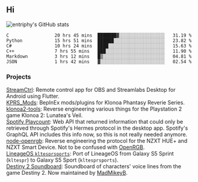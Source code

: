 ## Hi
![entriphy's GitHub stats](https://github-readme-stats.vercel.app/api?username=entriphy&show_icons=true&title_color=2196F3&bg_color=212121&text_color=FAFAFA&hide_border=true)
<!--START_SECTION:waka-->

```text
C                 20 hrs 45 mins  ███████▓░░░░░░░░░░░░░░░░░   31.19 %
Python            15 hrs 51 mins  ██████░░░░░░░░░░░░░░░░░░░   23.82 %
C#                10 hrs 24 mins  ████░░░░░░░░░░░░░░░░░░░░░   15.63 %
C++               7 hrs 55 mins   ███░░░░░░░░░░░░░░░░░░░░░░   11.90 %
Markdown          3 hrs 12 mins   █▒░░░░░░░░░░░░░░░░░░░░░░░   04.81 %
JSON              1 hrs 42 mins   ▓░░░░░░░░░░░░░░░░░░░░░░░░   02.54 %
```

<!--END_SECTION:waka-->
### Projects
[StreamCtrl](https://play.google.com/store/apps/details?id=dev.t4ils.obs_remote): Remote control app for OBS and Streamlabs Desktop for Android using Flutter.<br>
[KPRS_Mods](https://github.com/entriphy/KPRS_Mods): BepInEx mods/plugins for Klonoa Phantasy Reverie Series.<br>
[klonoa2-tools](https://github.com/entriphy/klonoa2-tools): Reverse engineering various things for the Playstation 2 game Klonoa 2: Lunatea's Veil.<br>
[Spotify Playcount](https://github.com/entriphy/sp-playcount-librespot): Web API that returned information that could only be retrieved through Spotify's Hermes protocol in the desktop app. Spotify's GraphQL API includes this info now, so this is not really needed anymore.<br>
[node-openrgb](https://github.com/entriphy/node-openrgb): Reverse engineering the protocol for the NZXT HUE+ and NZXT Smart Device. Not to be confused with [OpenRGB](https://gitlab.com/CalcProgrammer1/OpenRGB).<br>
[LineageOS `kltesprsports`](https://github.com/entriphy/android_device_samsung_kltesprsports): Port of LineageOS from Galaxy S5 Sprint (`kltespr`) to Galaxy S5 Sport (`kltesprsports`).<br>
[Destiny 2 Soundboard](https://github.com/entriphy/Destiny2-Soundboard): Soundboard of characters' voice lines from the game Destiny 2. Now maintained by [MadMikeyB](https://github.com/MadMikeyB/Destiny2-Soundboard).
